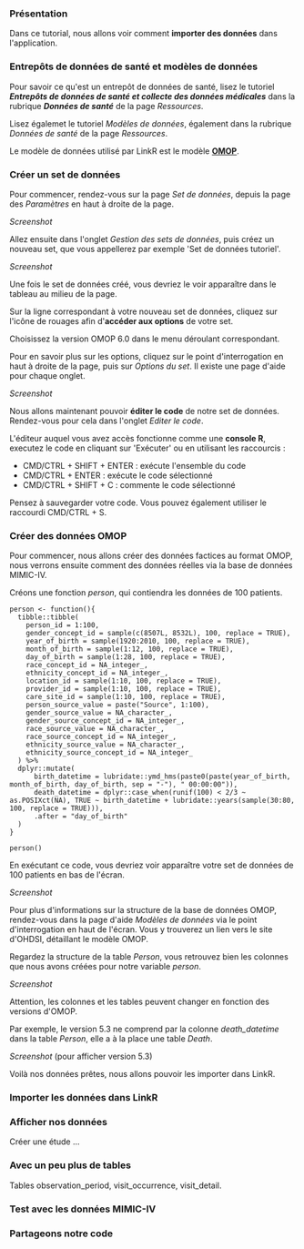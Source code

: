 ### <i class="fa fa-info-circle" style="color:steelblue;"></i> Présentation

Dans ce tutorial, nous allons voir comment **importer des données** dans l'application.

### <i class="fa fa-hospital-o" style="color:steelblue;"></i> Entrepôts de données de santé et modèles de données

Pour savoir ce qu'est un entrepôt de données de santé, lisez le tutoriel ***Entrepôts de données de santé et collecte des données médicales*** dans la rubrique ***Données de santé*** de la page *Ressources*.

Lisez égalemet le tutoriel *Modèles de données*, également dans la rubrique *Données de santé* de la page *Ressources*.

Le modèle de données utilisé par LinkR est le modèle **<a href = "https://ohdsi.github.io/CommonDataModel/" target = "_blank">OMOP</a>**.

### <i class="fa fa-plus-square" style="color:steelblue;"></i> Créer un set de données

Pour commencer, rendez-vous sur la page *Set de données*, depuis la page des *Paramètres* en haut à droite de la page.

*Screenshot*

Allez ensuite dans l'onglet *Gestion des sets de données*, puis créez un nouveau set, que vous appellerez par exemple 'Set de données tutoriel'.

*Screenshot*

Une fois le set de données créé, vous devriez le voir apparaître dans le tableau au milieu de la page.

Sur la ligne correspondant à votre nouveau set de données, cliquez sur l'icône de rouages afin d'**accéder aux options** de votre set.

Choisissez la version OMOP 6.0 dans le menu déroulant correspondant.

Pour en savoir plus sur les options, cliquez sur le point d'interrogation en haut à droite de la page, puis sur *Options du set*. Il existe une page d'aide pour chaque onglet.

*Screenshot*

Nous allons maintenant pouvoir **éditer le code** de notre set de données. Rendez-vous pour cela dans l'onglet *Editer le code*.

L'éditeur auquel vous avez accès fonctionne comme une **console R**, executez le code en cliquant sur 'Exécuter' ou en utilisant les raccourcis :

- CMD/CTRL + SHIFT + ENTER : exécute l'ensemble du code
- CMD/CTRL + ENTER : exécute le code sélectionné
- CMD/CTRL + SHIFT + C : commente le code sélectionné

Pensez à sauvegarder votre code. Vous pouvez également utiliser le raccourdi CMD/CTRL + S.

### <i class="fa fa-puzzle-piece" style="color:steelblue;"></i> Créer des données OMOP

Pour commencer, nous allons créer des données factices au format OMOP, nous verrons ensuite comment des données réelles via la base de données MIMIC-IV.

Créons une fonction *person*, qui contiendra les données de 100 patients.

```{r}
person <- function(){
  tibble::tibble(
    person_id = 1:100,
    gender_concept_id = sample(c(8507L, 8532L), 100, replace = TRUE),
    year_of_birth = sample(1920:2010, 100, replace = TRUE),
    month_of_birth = sample(1:12, 100, replace = TRUE),
    day_of_birth = sample(1:28, 100, replace = TRUE),
    race_concept_id = NA_integer_,
    ethnicity_concept_id = NA_integer_,
    location_id = sample(1:10, 100, replace = TRUE),
    provider_id = sample(1:10, 100, replace = TRUE),
    care_site_id = sample(1:10, 100, replace = TRUE),
    person_source_value = paste("Source", 1:100),
    gender_source_value = NA_character_,
    gender_source_concept_id = NA_integer_,
    race_source_value = NA_character_,
    race_source_concept_id = NA_integer_,
    ethnicity_source_value = NA_character_,
    ethnicity_source_concept_id = NA_integer_
  ) %>%
  dplyr::mutate(
      birth_datetime = lubridate::ymd_hms(paste0(paste(year_of_birth, month_of_birth, day_of_birth, sep = "-"), " 00:00:00")),
      death_datetime = dplyr::case_when(runif(100) < 2/3 ~ as.POSIXct(NA), TRUE ~ birth_datetime + lubridate::years(sample(30:80, 100, replace = TRUE))),
      .after = "day_of_birth"
  )
}

person()
```

En exécutant ce code, vous devriez voir apparaître votre set de données de 100 patients en bas de l'écran.

*Screenshot*

Pour plus d'informations sur la structure de la base de données OMOP, rendez-vous dans la page d'aide *Modèles de données* via le point d'interrogation en haut de l'écran. Vous y trouverez un lien vers le site d'OHDSI, détaillant le modèle OMOP.

Regardez la structure de la table *Person*, vous retrouvez bien les colonnes que nous avons créées pour notre variable *person*.

*Screenshot*

Attention, les colonnes et les tables peuvent changer en fonction des versions d'OMOP.

Par exemple, le version 5.3 ne comprend par la colonne *death_datetime* dans la table *Person*, elle a à la place une table *Death*.

*Screenshot* (pour afficher version 5.3)

Voilà nos données prêtes, nous allons pouvoir les importer dans LinkR.

### <i class="fa fa-upload" style="color:steelblue;"></i> Importer les données dans LinkR

### <i class="fa fa-eye" style="color:steelblue;"></i> Afficher nos données

Créer une étude ...

### <i class="fa fa-table" style="color:steelblue;"></i> Avec un peu plus de tables

Tables observation_period, visit_occurrence, visit_detail.

### <i class="fa fa-vial" style="color:steelblue;"></i> Test avec les données MIMIC-IV

### <i class="fa fa-share-alt" style="color:steelblue;"></i> Partageons notre code
